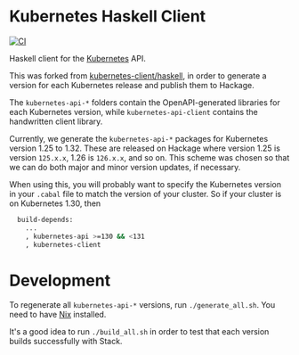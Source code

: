 # Kubernetes Haskell Client

[![CI](https://github.com/codedownio/kubernetes-api/actions/workflows/ci.yml/badge.svg)](https://github.com/codedownio/kubernetes-api/actions/workflows/ci.yml)

Haskell client for the [Kubernetes](http://kubernetes.io/) API.

This was forked from [kubernetes-client/haskell](https://github.com/kubernetes-client/haskell), in order to generate a version for each Kubernetes release and publish them to Hackage.

The `kubernetes-api-*` folders contain the OpenAPI-generated libraries for each Kubernetes version, while `kubernetes-api-client` contains the handwritten client library.

Currently, we generate the `kubernetes-api-*` packages for Kubernetes version 1.25 to 1.32. These are released on Hackage where version 1.25 is version `125.x.x`, 1.26 is `126.x.x`, and so on. This scheme was chosen so that we can do both major and minor version updates, if necessary.

When using this, you will probably want to specify the Kubernetes version in your `.cabal` file to match the version of your cluster. So if your cluster is on Kubernetes 1.30, then

``` bash
  build-depends:
    ...
    , kubernetes-api >=130 && <131
    , kubernetes-client
```

# Development

To regenerate all `kubernetes-api-*` versions, run `./generate_all.sh`. You need to have [Nix](https://nixos.org/) installed.

It's a good idea to run `./build_all.sh` in order to test that each version builds successfully with Stack.
